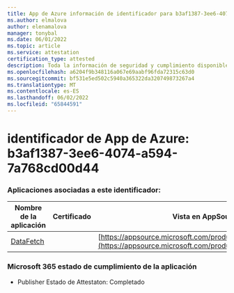 ```yaml
---
title: App de Azure información de identificador para b3af1387-3ee6-4074-a594-7a768cd00d44
ms.author: elmalova
author: elenamalova
manager: tonybal
ms.date: 06/01/2022
ms.topic: article
ms.service: attestation
certification_type: attested
description: Toda la información de seguridad y cumplimiento disponible para b3af1387-3ee6-4074-a594-7a768cd00d44.
ms.openlocfilehash: a6204f9b348116a067e69aabf96fda72315c63d0
ms.sourcegitcommit: bf531e5ed502c5940a365322da320749873267a4
ms.translationtype: MT
ms.contentlocale: es-ES
ms.lasthandoff: 06/02/2022
ms.locfileid: "65844591"
---
```

# <a name="azure-app-id-b3af1387-3ee6-4074-a594-7a768cd00d44"></a>identificador de App de Azure: b3af1387-3ee6-4074-a594-7a768cd00d44


### <a name="apps-associated-with-this-id"></a>Aplicaciones asociadas a este identificador:
| **Nombre de la aplicación** | **Certificado** | **Vista en AppSource** |
|--------------|---------------|-----------------------|
| [DataFetch](../forward/WA200003961.md) |  | [https://appsource.microsoft.com/product/office/WA200003961](https://appsource.microsoft.com/product/office/WA200003961) |

### <a name="microsoft-365-app-compliance-status"></a>Microsoft 365 estado de cumplimiento de la aplicación
- Publisher Estado de Attestaton: Completado
